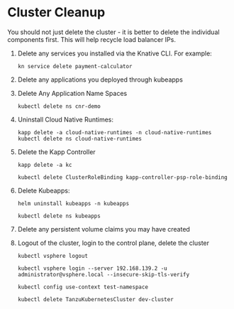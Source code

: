# Cluster Cleanup

You should not just delete the cluster - it is better to delete the individual components first. This will help recycle load
balancer IPs.

1. Delete any services you installed via the Knative CLI. For example:

   ```shell
   kn service delete payment-calculator
   ```

1. Delete any applications you deployed through kubeapps

1. Delete Any Application Name Spaces

   ```shell
   kubectl delete ns cnr-demo
   ```

1. Uninstall Cloud Native Runtimes:

   ```shell
   kapp delete -a cloud-native-runtimes -n cloud-native-runtimes
   kubectl delete ns cloud-native-runtimes
   ```

1. Delete the Kapp Controller

   ```shell
   kapp delete -a kc

   kubectl delete ClusterRoleBinding kapp-controller-psp-role-binding
   ```

1. Delete Kubeapps:

   ```shell
   helm uninstall kubeapps -n kubeapps

   kubectl delete ns kubeapps
   ```

1. Delete any persistent volume claims you may have created

1. Logout of the cluster, login to the control plane, delete the cluster

   ```shell
   kubectl vsphere logout
   
   kubectl vsphere login --server 192.168.139.2 -u administrator@vsphere.local --insecure-skip-tls-verify

   kubectl config use-context test-namespace

   kubectl delete TanzuKubernetesCluster dev-cluster
   ```

